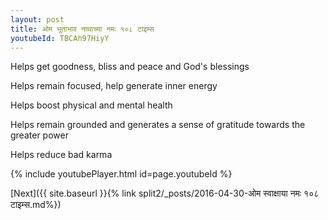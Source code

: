 ```yaml
---
layout: post
title: ओम भूताभाव नाथाच्या नमः १०८ टाइम्स
youtubeId: TBCAh97HiyY
---
```

 
 
Helps get goodness, bliss and peace and God's blessings
 
Helps remain focused, help generate inner energy 
 
Helps boost physical and mental health 
 
Helps remain grounded and generates a sense of gratitude towards the greater power 
 
Helps reduce bad karma
 
 
 
 


{% include youtubePlayer.html id=page.youtubeId %}
 
[Next]({{ site.baseurl }}{% link  split2/_posts/2016-04-30-ओम स्वाक्षाया नमः १०८ टाइम्स.md%})
 
